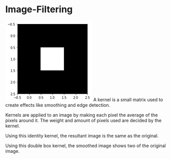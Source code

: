 # Image-Filtering
![](Kernel.png)
A kernel is a small matrix used to create effects like smoothing and edge detection.


Kernels are applied to an image by making each pixel the average of the pixels around it. The weight and amount of pixels used are decided by the kernel. 


Using this identity kernel, the resultant image is the same as the original. 

Using this double box kernel, the smoothed image shows two of the original image. 
